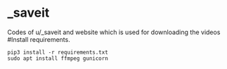 # _saveit
Codes of u/_saveit and website which is used for downloading the videos
#Install requirements.
```
pip3 install -r requirements.txt
sudo apt install ffmpeg gunicorn
```
